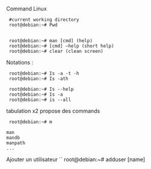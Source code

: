 Command Linux 

```
 #current working directory
 root@debian:~# Pwd

    
 root@debian:~# man [cmd] (help)
 root@debian:~# [cmd] —help (short help)
 root@debian:~# clear (clean screen)

```


Notations :
```
 root@debian:~# Is -a -t -h
 root@debian:~# Is -ath

 root@debian:~# Is --help
 root@debian:~# Is -a
 root@debian:~# is --all
```

tabulation x2 propose des commands
```
 root@debian:~# m 

man
mandb
manpath
...
```

Ajouter un utilisateur
``
root@debian:~# adduser [name] 
```

